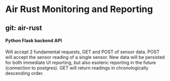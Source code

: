 # Air Rust Monitoring and Reporting
## git: air-rust

#### Python Flask backend API
Will accept 2 fundamental requests, GET and POST of sensor data. 
POST will accept the sensor reading of a single sensor.
    New data will be persisted for both immediate UI reporting, 
    but also esoteric reporting in the future (connection to postgres).
GET will return readings in chronologically descending order.